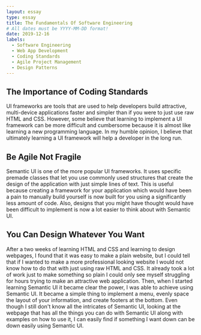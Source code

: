 ```yaml
---
layout: essay
type: essay
title: The Fundamentals Of Software Engineering
# All dates must be YYYY-MM-DD format!
date: 2019-12-16
labels:
  - Software Engineering
  - Web App Development
  - Coding Standards
  - Agile Project Management
  - Design Patterns
---
```


## The Importance of Coding Standards

UI frameworks are tools that are used to help developers build attractive, multi-device applications faster and simpler than if you were to just use raw HTML and CSS. However, some believe that learning to implement a UI framework can be more difficult and cumbersome because it is almost like learning a new programming language. In my humble opinion, I believe that ultimately learning a UI framework will help a developer in the long run.

## Be Agile Not Fragile

Semantic UI is one of the more popular UI frameworks. It uses specific premade classes that let you use commonly used structures that create the design of the application with just simple lines of text. This is useful because creating a framework for your application which would have been a pain to manually build yourself is now built for you using a significantly less amount of code. Also, designs that you might have thought would have been difficult to implement is now a lot easier to think about with Semantic UI.

## You Can Design Whatever You Want

After a two weeks of learning HTML and CSS and learning to design webpages, I found that it was easy to make a plain website, but I could tell that if I wanted to make a more professional looking website I would not know how to do that with just using raw HTML and CSS. It already took a lot of work just to make something so plain I could only see myself struggling for hours trying to make an attractive web application. Then, when I started learning Semantic UI it became clear the power, I was able to achieve using Semantic UI. It became a simple thing to implement a menu, evenly space the layout of your information, and create footers at the bottom. Even though I still don't know all the intricates of Semantic UI, looking at the webpage that has all the things you can do with Semantic UI along with examples on how to use it, I can easily find if something I want down can be down easily using Semantic UI.
